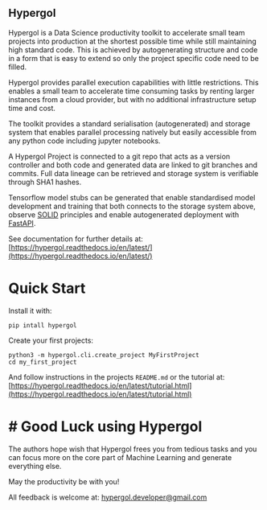 Hypergol
--------

Hypergol is a Data Science productivity toolkit to accelerate small team projects into production at the shortest possible time while still maintaining high standard code. This is achieved by autogenerating structure and code in a form that is easy to extend so only the project specific code need to be filled.

Hypergol provides parallel execution capabilities with little restrictions. This enables a small team to accelerate time consuming tasks by renting larger instances from a cloud provider, but with no additional infrastructure setup time and cost.

The toolkit provides a standard serialisation (autogenerated) and storage system that enables parallel processing natively but easily accessible from any python code including jupyter notebooks.

A Hypergol Project is connected to a git repo that acts as a version controller and both code and generated data are linked to git branches and commits. Full data lineage can be retrieved and storage system is verifiable through SHA1 hashes.

Tensorflow model stubs can be generated that enable standardised model development and training that both connects to the storage system above, observe [SOLID](https://en.wikipedia.org/wiki/SOLID) principles and enable autogenerated deployment with [FastAPI](https://fastapi.tiangolo.com/).

See documentation for further details at: [https://hypergol.readthedocs.io/en/latest/](https://hypergol.readthedocs.io/en/latest/)

Quick Start
===========

Install it with:

```
pip intall hypergol
```

Create your first projects:

```
python3 -m hypergol.cli.create_project MyFirstProject
cd my_first_project
```

And follow instructions in the projects `README.md` or the tutorial at: [https://hypergol.readthedocs.io/en/latest/tutorial.html](https://hypergol.readthedocs.io/en/latest/tutorial.html)

# # Good Luck using Hypergol

The authors hope wish that Hypergol frees you from tedious tasks and you can focus more on the core part of Machine Learning and generate everything else.

May the productivity be with you!

All feedback is welcome at: [hypergol.developer@gmail.com](mailto:hypergol.developer@gmail.com?subject=Hypergol%20Feedback)
